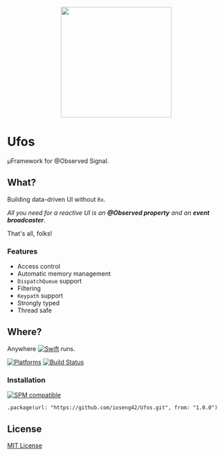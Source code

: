 <p align="center">
  <img src="https://freedesignfile.com/upload/2017/08/ufo-icon-vector.png" align="center" height="256" width="256 title="Ufos">
</p>

# Ufos

µFramework for @Observed Signal.

## What?

Building data-driven UI without `Rx`.

*All you need for a reactive UI is an **@Observed property** and an **event broadcaster**.*

That's all, folks!

### Features

* Access control
* Automatic memory management
* `DispatchQueue` support
* Filtering
* `Keypath` support
* Strongly typed
* Thread safe

## Where?

Anywhere [![Swift](https://img.shields.io/badge/Swift-5.2-orange.svg)](https://swift.org) runs.

[![Platforms](https://img.shields.io/badge/platforms-iOS%20%7C%20tvOS%20%7C%20macOS%20%7C%20watchOS%20%7C%20Linux-lightgrey.svg)](https://github.com/SwifterSwift/swifterSwift) [![Build Status](https://travis-ci.com/ioseng42/Ufos.svg?branch=master)](https://travis-ci.com/ioseng42/Ufos)

### Installation

[![SPM compatible](https://img.shields.io/badge/SPM-Compatible-brightgreen.svg?style=flat)](https://swift.org/package-manager/)

```
.package(url: "https://github.com/ioseng42/Ufos.git", from: "1.0.0")
```

## License

[MIT License](License)
